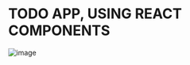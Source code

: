 # TODO APP, USING REACT COMPONENTS
![image](https://user-images.githubusercontent.com/77338277/161634794-f3673fb4-f397-4997-86a3-76b50eded5c4.png)
